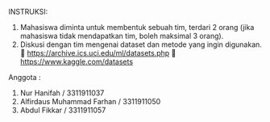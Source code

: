 INSTRUKSI:
1. Mahasiswa diminta untuk membentuk sebuah tim, terdari 2 orang (jika mahasiswa tidak
mendapatkan tim, boleh maksimal 3 orang).
2. Diskusi dengan tim mengenai dataset dan metode yang ingin digunakan.
 https://archive.ics.uci.edu/ml/datasets.php
 https://www.kaggle.com/datasets

Anggota : 
1. Nur Hanifah / 3311911037
2. Alfirdaus Muhammad Farhan / 3311911050
3. Abdul Fikkar / 3311911057

